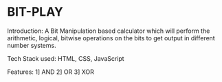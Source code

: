 # BIT-PLAY

Introduction: A Bit Manipulation based calculator which will perform the arithmetic, logical, bitwise operations
on the bits to get output in different number systems.

Tech Stack used: HTML, CSS, JavaScript

Features:
1] AND
2] OR
3] XOR
